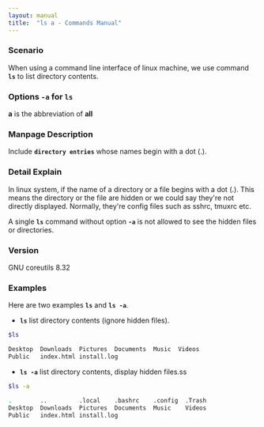 ```yaml
---
layout: manual
title:  "ls a - Commands Manual"
---
```

### Scenario
When using a command line interface of linux machine, we use command __`ls`__ to list directory contents.

### Options `-a` for `ls` 
__a__ is the abbreviation of __all__

### Manpage Description
Include __`directory entries`__ whose names begin with a dot (.).

### Detail Explain
In linux system, if the name of a directory or a file begins with a dot (.). This means the directory or the file are hidden or we could say they're not directly displayed. Normally, they're config files such as sshrc, tmuxrc etc.

A single __`ls`__ command without option __`-a`__ is not allowed to see the hidden files or directories.

### Version
GNU coreutils 8.32

### Examples
Here are two examples __`ls`__ and __`ls -a`__.

- __`ls`__ list directory contents (ignore hidden files).

```bash
$ls 

Desktop  Downloads  Pictures  Documents  Music  Videos
Public   index.html install.log
```

- __`ls -a`__ list directory contents, display hidden files.ss

```bash
$ls -a 

.        ..         .local    .bashrc    .config  .Trash
Desktop  Downloads  Pictures  Documents  Music    Videos
Public   index.html install.log
```

